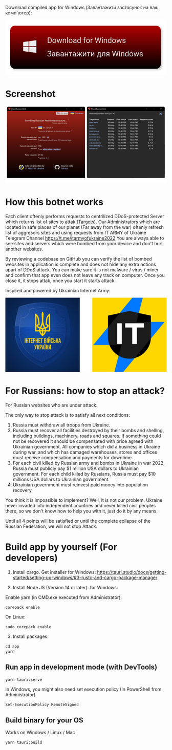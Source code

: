 
Download compiled app for Windows (Завантажити застосунок на ваш комп'ютер):


[![Get app for Windows](./app/assets/dlWin.svg)](https://github.com/redblackfury/AttackRussianWeb/releases/download/v1.0/attackrussianweb.v1.0.exe)
<!-- [![Get app for Mac](./app/assets/dlMac.svg)](https://github.com) -->

# Screenshot


[![Preview](./app/assets/screen.svg)](./app/assets/screen.svg)


# How this botnet works

Each client oftenly performs requests to centrilized DDoS-protected Server which returns list of sites to attak (Targets). Our Administrators which are located in safe places of our planet (Far away from the war) oftenly refresh list of aggresors sites and using requests from IT ARMY of Ukraine Telegram Channel https://t.me/itarmyofukraine2022
You are always able to see sites and servers which were bombed from your device and don't hurt another websites.

By reviewing a codebase on GitHub you can verify the list of bombed websites in application is complete and does not hide any extra actions apart of DDoS attack. You can make sure it is not malware / virus / miner and confirm that app even does not leave any track on computer. Once you close it, it stops attak, once you start it starts attack.

Inspired and powered by Ukrainian Internet Army:

[![it army of ukraine](./app/assets/itarmyukraine.svg)](https://www.facebook.com/ukrainian.internet.army/)


# For Russians: how to stop an attack?

For Russian websites who are under attack.

The only way to stop attack is to satisfy all next conditions:

1. Russia must withdraw all troops from Ukraine.
2. Russia must recover all facilities destroyed by their bombs and shelling, including buildings, machinery, roads and squares. If something could not be recovered it should be compensated with price agreed with Ukrainian government. All companies which did a business in Ukraine during war, and which has damaged warehouses, stores and offices must receive compensation and payments for downtime.
3. For each civil killed by Russian army and bombs in Ukraine in war 2022, Russia must publicly pay $1 million USA dollars to Ukrainian government. For each child killed by Russians, Russia must pay $10 millions USA dollars to Ukrainian government.
4. Ukrainian government must reinvest paid money into population recovery

You think it is impossible to implement? Well, it is not our problem. Ukraine never invaded into independent countries and never killed civil peoples there, so we don't know how to help you with it, just do it by any means.

Until all 4 points will be satisfied or until the complete collapse of the Russian Federation, we will not stop Attack.


# Build app by yourself (For developers)

1) Install cargo. Get installer for Windows: https://tauri.studio/docs/getting-started/setting-up-windows/#3-rustc-and-cargo-package-manager

2) Install Node JS (Version 14 or later). for Windows:

Enable yarn (in CMD.exe executed from Administrator):

```
corepack enable
```

On Linux:

```
sudo corepack enable
```



3) Install packages:

```
cd app
yarn
```

## Run app in development mode (with DevTools)

```
yarn tauri:serve
```

In Windows, you might also need set execution policy (In PowerShell from Administrator)

```
Set-ExecutionPolicy RemoteSigned
```

## Build binary for your OS

Works on Windows / Linux / Mac

```
yarn tauri:build
```


